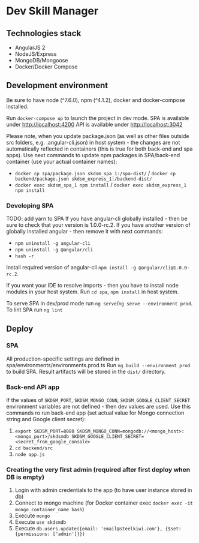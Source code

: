 # Dev Skill Manager

## Technologies stack

* AngularJS 2
* NodeJS/Express
* MongoDB/Mongoose
* Docker/Docker Compose

## Development environment

Be sure to have node (^7.6.0), npm (^4.1.2), docker and docker-compose installed.

Run `docker-compose up` to launch the project in dev mode.
SPA is available under [http://localhost:4200](http://localhost:4200)
API is available under [http://localhost:3042](http://localhost:3042)

Please note, when you update package.json (as well as other files outside src folders, e.g. .angular-cli.json) in host system - the changes are not automatically reflected in containers (this is true for both back-end and spa apps).
Use next commands to update npm packages in SPA/back-end container (use your actual container names):

* `docker cp spa/package.json skdsm_spa_1:/spa-dist/` / `docker cp backend/package.json skdsm_express_1:/backend-dist/`
* `docker exec skdsm_spa_1 npm install` / `docker exec skdsm_express_1 npm install`

### Developing SPA

TODO: add yarn to SPA
If you have angular-cli globally installed - then be sure to check that your version is 1.0.0-rc.2.
If you have another version of globally installed angular - then remove it with next commands:

* `npm uninstall -g angular-cli`
* `npm uninstall -g @angular/cli`
* `hash -r`

Install required version of angular-cli `npm install -g @angular/cli@1.0.0-rc.2`.

If you want your IDE to resolve imports - then you have to install node modules in your host system. Run `cd spa`, `npm install` in host system.

To serve SPA in dev/prod mode run `ng serve`/`ng serve --environment prod`.
To lint SPA run `ng lint`

## Deploy

### SPA

All production-specific settings are defined in spa/environments/environments.prod.ts
Run `ng build --environment prod` to build SPA. Result artifacts will be stored in the `dist/` directory.

### Back-end API app

If the values of `SKDSM_PORT`, `SKDSM_MONGO_CONN`, `SKDSM_GOOGLE_CLIENT_SECRET` environment variables are not defined - then dev values are used. Use this commands ro run back-end app (set actual value for Mongo connection string and Google client secret):

1. `export SKDSM_PORT=8080 SKDSM_MONGO_CONN=mongodb://<mongo_host>:<mongo_port>/skdsmdb SKDSM_GOOGLE_CLIENT_SECRET=<secret_from_google_console>`
1. `cd backend/src`
1. `node app.js`


### Creating the very first admin (required after first deploy when DB is empty)

1. Login with admin credentials to the app (to have user instance stored in db)
1. Connect to mongo machine (for Docker container exec `docker exec -it mongo_container_name bash`)
1. Execute `mongo`
1. Execute `use skdsmdb`
1. Execute `db.users.update({email: 'email@steelkiwi.com'}, {$set: {permissions: ['admin']}})`

